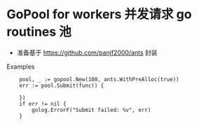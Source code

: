 # GoPool for workers 并发请求 go routines 池

- 准备基于 https://github.com/panjf2000/ants 封装

Examples
```
	pool, _ := gopool.New(100, ants.WithPreAlloc(true))
	err := pool.Submit(func() {

	})
	if err != nil {
		golog.ErrorF("Submit failed: %v", err)
	}
```

